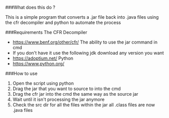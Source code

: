 ###What does this do ?

This is a simple program that converts a .jar file back into .java files using the cfr decompiler and python to automate the process

###Requirements
The CFR Decompiler
   - https://www.benf.org/other/cfr/
The ability to use the jar command in cmd
   - If you don't have it use the following jdk download any version you want
   - https://adoptium.net/
Python
   - https://www.python.org/

###How to use
1. Open the script using python
2. Drag the jar that you want to source to into the cmd
3. Drag the cfr jar into the cmd the same way as the source jar
4. Wait until it isn't processing the jar anymore
5. Check the src dir for all the files within the jar all .class files are now .java files
